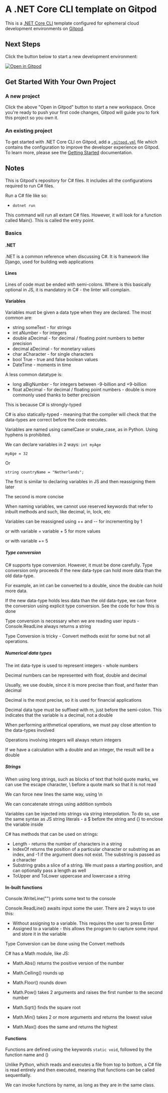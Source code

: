 # A .NET Core CLI template on Gitpod

This is a [.NET Core CLI](https://docs.microsoft.com/en-us/dotnet/core/introduction) template configured for ephemeral cloud development environments on [Gitpod](https://www.gitpod.io/).

## Next Steps

Click the button below to start a new development environment:

[![Open in Gitpod](https://gitpod.io/button/open-in-gitpod.svg)](https://gitpod.io/#https://github.com/gitpod-io/template-dotnet-core-cli-csharp)

## Get Started With Your Own Project

### A new project

Click the above "Open in Gitpod" button to start a new workspace. Once you're ready to push your first code changes, Gitpod will guide you to fork this project so you own it.

### An existing project

To get started with .NET Core CLI on Gitpod, add a [`.gitpod.yml`](./.gitpod.yml) file which contains the configuration to improve the developer experience on Gitpod. To learn more, please see the [Getting Started](https://www.gitpod.io/docs/getting-started) documentation.

## Notes

This is Gitpod's repository for C# files. It includes all the configurations required to run C# files. 

Run a C# file like so:
- `dotnet run`

This command will run all extant C# files. However, it will look for a function called Main(). This is called the entry point.

### Basics

#### .NET

.NET is a common reference when discussing C#. It is framework like Django, used for building web applications

#### Lines

Lines of code must be ended with semi-colons. Where is this basically optional in JS, it is mandatory in C# - the linter will complain.

#### Variables

Variables must be given a data type when they are declared. The most common are:
- string someText - for strings
- int aNumber - for integers
- double aDecimal - for decimal / floating point numbers to better precision
- decimal aDecimal - for monetary values
- char aCharacter - for single characters
- bool True - true and false boolean values
- DateTime - moments in time

A less common datatype is:
- long aBigNumber - for integers between -9-billion and +9-billion
- float aDecimal - for decimal / floating point numbers - double is more commonly used thanks to better precision


This is because C# is strongly-typed

C# is also statically-typed - meaning that the compiler will check that the data-types are correct before the code executes.

Variables are named using camelCase or snake_case, as in Python. Using hyphens is prohibited.



We can declare variables in 2 ways:
`int myAge`
<br>

`myAge = 32`

Or

`string countryName = "Netherlands";`

The first is similar to declaring variables in JS and then reassigning them later

The second is more concise

When naming variables, we cannot use reserved keywords that refer to inbuilt methods and such, like decimal, in, lock, etc

Variables can be reassigned using ++ and -- for incrementing by 1

or with variable = variable + 5 for more values

or with variable += 5



##### Type conversion

C# supports type conversion. However, it must be done carefully. Type conversion only proceeds if the new data-type can hold more data than the old data-type.

For example, an int can be converted to a double, since the double can hold more data.

If the new data-type holds less data than the old data-type, we can force the conversion using explicit type conversion. See the code for how this is done

Type conversion is necessary when we are reading user inputs - Console.ReadLine always returns a string

Type Conversion is tricky - Convert methods exist for some but not all operations.

##### Numerical data types

The int data-type is used to represent integers - whole numbers

Decimal numbers can be represented with float, double and decimal

Usually, we use double, since it is more precise than float, and faster than decimal

Decimal is the most precise, so it is used for financial applications

Decimal data type must be suffixed with m, just before the semi-colon. This indicates that the variable is a decimal, not a double

When performing arithmetical operations, we must pay close attention to the data-types involved

Operations involving integers will always return integers

If we have a calculation with a double and an integer, the result will be a double

##### Strings

When using long strings, such as blocks of text that hold quote marks, we can use the escape character, \ before a quote mark so that it is not read

We can force new lines the same way, using \n

We can concatenate strings using addition symbols

Variables can be injected into strings via string interpolation. To do so, use the same syntax as JS string literals - a $ before the string and {} to enclose the variable inside 

C# has methods that can be used on strings:
- Length - returns the number of characters in a string
- IndexOf returns the position of a particular character or substring as an index, and -1 if the argument does not exist. The substring is passed as a character
- Substring grabs a slice of a string. We must pass a starting position, and can optionally pass a length as well
- ToUpper and ToLower uppercase and lowercase a string


#### In-built functions

Console.WriteLine("") prints some text to the console

Console.ReadLine() awaits input some the user. There are 2 ways to use this:
- Without assigning to a variable. This requires the user to press Enter
- Assigned to a variable - this allows the program to capture some input and store it in the variable

Type Conversion can be done using the Convert methods

C# has a Math module, like JS:
- Math.Abs() returns the positive version of the number
- Math.Ceiling() rounds up
- Math.Floor() rounds down

- Math.Pow() takes 2 arguments and raises the first number to the second number
- Math.Sqrt() finds the square root

- Math.Min() takes 2 or more arguments and returns the lowest value
- Math.Max() does the same and returns the highest


#### Functions

Functions are defined using the keywords `static void`, followed by the function name and ()

Unlike Python, which reads and executes a file from top to bottom, a C# file is read entirely and then executed, meaning that functions can be called sequentially.

We can invoke functions by name, as long as they are in the same class.

